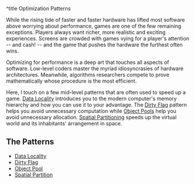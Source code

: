 ^title Optimization Patterns

While the rising tide of faster and faster hardware has lifted most software
above worrying about performance, games are one of the few remaining exceptions.
Players always want richer, more realistic and exciting experiences. Screens are
crowded with games vying for a player's attention -- and cash! -- and the game
that pushes the hardware the furthest often wins.

Optimizing for performance is a deep art that touches all aspects of software.
Low-level coders master the myriad idiosyncrasies of hardware architectures.
Meanwhile, algorithms researchers compete to prove mathematically whose
procedure is the most efficient.

Here, I touch on a few mid-level patterns that are often used to speed up a
game. [Data Locality](data-locality.html) introduces you to the modern
computer's memory hierarchy and how you can use it to your advantage. The [Dirty
Flag](dirty-flag.html) pattern helps you avoid unnecessary computation while
[Object Pools](object-pool.html) help you avoid unnecessary allocation. [Spatial
Partitioning](spatial-partition.html) speeds up the virtual world and its
inhabitants' arrangement in space.

## The Patterns

* [Data Locality](data-locality.html)
* [Dirty Flag](dirty-flag.html)
* [Object Pool](object-pool.html)
* [Spatial Partition](spatial-partition.html)
